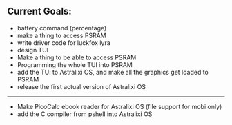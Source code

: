 ## Current Goals:
- battery command (percentage) 
- make a thing to access PSRAM
- write driver code for luckfox lyra
- design TUI
- Make a thing to be able to access PSRAM
- Programming the whole TUI into PSRAM 
- add the TUI to Astralixi OS, and make all the graphics get loaded to PSRAM
- release the first actual version of Astralixi OS

_______________________________________________________________________________________________________________________________________________________________________________________________________________

- Make PicoCalc ebook reader for Astralixi OS (file support for mobi only)
- add the C compiler from pshell into Astralixi OS
